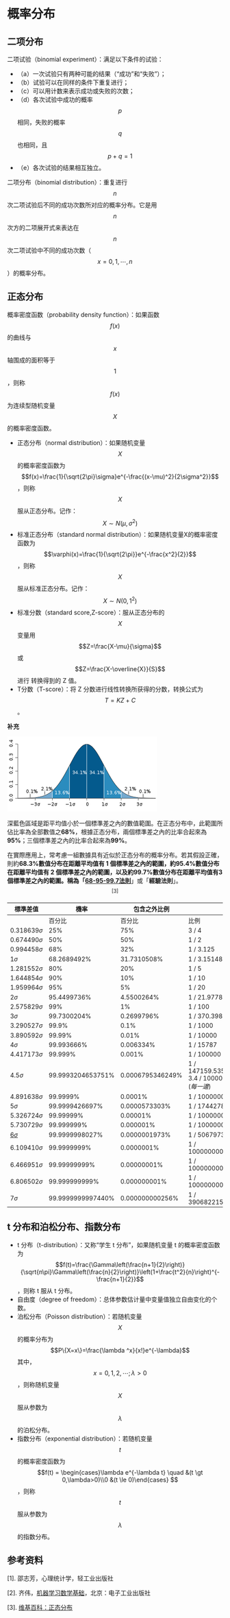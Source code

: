 # 概率分布

## 二项分布

二项试验（binomial experiment）：满足以下条件的试验：

- （a）一次试验只有两种可能的结果（“成功”和“失败”）；
- （b）试验可以在同样的条件下重复进行；
- （c）可以用计数来表示成功或失败的次数；
- （d）各次试验中成功的概率 $$p$$ 相同，失败的概率 $$q$$ 也相同，且 $$p+q=1$$
- （e）各次试验的结果相互独立。

二项分布（binomial distribution）：重复进行 $$n$$ 次二项试验后不同的成功次数所对应的概率分布。它是用 $$n$$ 次方的二项展开式来表达在 $$n$$ 次二项试验中不同的成功次数（ $$x=0,1,\cdots,n$$ ）的概率分布。

## 正态分布

概率密度函数（probability density function）：如果函数 $$f(x)$$ 的曲线与 $$x$$ 轴围成的面积等于 $$1$$ ，则称 $$f(x)$$ 为连续型随机变量 $$X$$ 的概率密度函数。

- 正态分布（normal distribution）：如果随机变量 $$X$$ 的概率密度函数为 $$f(x)=\frac{1}{\sqrt{2\pi}\sigma}e^{-\frac{(x-\mu)^2}{2\sigma^2}}$$ ，则称 $$X$$ 服从正态分布。记作：$$X\sim N(\mu, \sigma^2)$$ 
- 标准正态分布（standard normal distribution）：如果随机变量X的概率密度函数为 $$\varphi(x)=\frac{1}{\sqrt{2\pi}}e^{-\frac{x^2}{2}}$$ ，则称 $$X$$ 服从标准正态分布。记作：$$X\sim N(0, 1^2)$$
- 标准分数（standard score,Z-score）：服从正态分布的 $$X$$ 变量用 $$Z=\frac{X-\mu}{\sigma}$$ 或 $$Z=\frac{X-\overline{X}}{S}$$进行 转换得到的 Z 值。
- T分数（T-score）：将 Z 分数进行线性转换所获得的分数，转换公式为 $$T=KZ+C$$ 。

**补充**

![](./images/images/2022-1-27/1643267938704-350px-Standard_deviation_diagram.svg.webp)

深藍色區域是距平均值小於一個標準差之內的數值範圍。在正态分布中，此範圍所佔比率為全部數值之**68%**，根據正态分布，兩個標準差之內的比率合起來為**95%**；三個標準差之內的比率合起來為**99%**。

在實際應用上，常考慮一組數據具有近似於正态分布的概率分布。若其假設正確，則約**68.3%**數值分布在距離平均值有 1 個標準差之內的範圍，約**95.4%**數值分布在距離平均值有 2 個標準差之內的範圍，以及約**99.7%**數值分布在距離平均值有3個標準差之內的範圍。稱為「**[68-95-99.7法則](https://zh.wikipedia.org/wiki/68–95–99.7原則)**」或「**經驗法則**」。$$^{[3]}$$ 

| 標準差值                                                  | 機率              | 包含之外比例     |                                          |
| --------------------------------------------------------- | ----------------- | ---------------- | ---------------------------------------- |
|                                                           | 百分比            | 百分比           | 比例                                     |
| 0.318639*σ*                                               | 25%               | 75%              | 3 / 4                                    |
| 0.674490*σ*                                               | 50%               | 50%              | 1 / 2                                    |
| 0.994458*σ*                                               | 68%               | 32%              | 1 / 3.125                                |
| 1*σ*                                                      | 68.2689492%       | 31.7310508%      | 1 / 3.1514872                            |
| 1.281552*σ*                                               | 80%               | 20%              | 1 / 5                                    |
| 1.644854*σ*                                               | 90%               | 10%              | 1 / 10                                   |
| 1.959964*σ*                                               | 95%               | 5%               | 1 / 20                                   |
| 2*σ*                                                      | 95.4499736%       | 4.5500264%       | 1 / 21.977895                            |
| 2.575829*σ*                                               | 99%               | 1%               | 1 / 100                                  |
| 3*σ*                                                      | 99.7300204%       | 0.2699796%       | 1 / 370.398                              |
| 3.290527*σ*                                               | 99.9%             | 0.1%             | 1 / 1000                                 |
| 3.890592*σ*                                               | 99.99%            | 0.01%            | 1 / 10000                                |
| 4*σ*                                                      | 99.993666%        | 0.006334%        | 1 / 15787                                |
| 4.417173*σ*                                               | 99.999%           | 0.001%           | 1 / 100000                               |
| 4.5*σ*                                                    | 99.9993204653751% | 0.0006795346249% | 1 / 147159.5358 3.4 / 1000000 (*每一邊*) |
| 4.891638*σ*                                               | 99.9999%          | 0.0001%          | 1 / 1000000                              |
| 5*σ*                                                      | 99.9999426697%    | 0.0000573303%    | 1 / 1744278                              |
| 5.326724*σ*                                               | 99.99999%         | 0.00001%         | 1 / 10000000                             |
| 5.730729*σ*                                               | 99.999999%        | 0.000001%        | 1 / 100000000                            |
| [6*σ*](https://zh.wikipedia.org/wiki/六標準差#西格玛等级) | 99.9999998027%    | 0.0000001973%    | 1 / 506797346                            |
| 6.109410*σ*                                               | 99.9999999%       | 0.0000001%       | 1 / 1000000000                           |
| 6.466951*σ*                                               | 99.99999999%      | 0.00000001%      | 1 / 10000000000                          |
| 6.806502*σ*                                               | 99.999999999%     | 0.000000001%     | 1 / 100000000000                         |
| 7*σ*                                                      | 99.9999999997440% | 0.000000000256%  | 1 / 390682215445                         |



## t 分布和泊松分布、指数分布

- t 分布（t-distribution）：又称“学生 t 分布”，如果随机变量 t 的概率密度函数为 $$f(t)=\frac{\Gamma\left(\frac{n+1}{2}\right)}{\sqrt{n\pi}\Gamma\left(\frac{n}{2}\right)}\left(1+\frac{t^2}{n}\right)^{-\frac{n+1}{2}}$$ ，则称 t 服从 t 分布。
- 自由度（degree of freedom）：总体参数估计量中变量值独立自由变化的个数。
- 泊松分布（Poisson distribution）：若随机变量 $$X$$ 的概率分布为 $$P\{X=x\}=\frac{\lambda ^x}{x!}e^{-\lambda}$$ 其中，$$x=0,1,2,\cdots; \lambda>0$$ ，则称随机变量 $$X$$ 服从参数为$$\lambda$$ 的泊松分布。
- 指数分布（exponential distribution）：若随机变量 $$t$$ 的概率密度函数为 $$f(t) = \begin{cases}\lambda e^{-\lambda t} \quad &(t \gt 0,\lambda>0)\\0 &(t \le 0)\end{cases}  $$，则称 $$t$$ 服从参数为 $$\lambda$$ 的指数分布。





## 参考资料

[1]. 邵志芳，心理统计学，轻工业出版社

[2]. 齐伟，[机器学习数学基础](http://math.itdiffer.com)，北京：电子工业出版社

[3]. [维基百科：正态分布](https://zh.wikipedia.org/wiki/%E6%AD%A3%E6%80%81%E5%88%86%E5%B8%83)